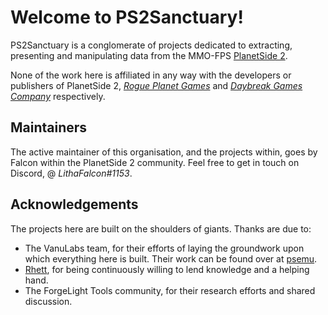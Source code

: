 # Welcome to PS2Sanctuary!

PS2Sanctuary is a conglomerate of projects dedicated to extracting, presenting and manipulating data from the MMO-FPS
[PlanetSide 2](https://www.planetside2.com/).

None of the work here is affiliated in any way with the developers or publishers of PlanetSide 2,
[_Rogue Planet Games_](https://www.rogueplanetgaming.com/) and [_Daybreak Games Company_](https://www.daybreakgames.com/)
respectively.

## Maintainers

The active maintainer of this organisation, and the projects within, goes by Falcon within the PlanetSide 2 community.
Feel free to get in touch on Discord, @ _LithaFalcon#1153_.

## Acknowledgements

The projects here are built on the shoulders of giants. Thanks are due to:

- The VanuLabs team, for their efforts of laying the groundwork upon which everything here is built. Their work can be found over
  at [psemu](https://github.com/psemu).
- [Rhett](https://github.com/RhettVX), for being continuously willing to lend knowledge and a helping hand.
- The ForgeLight Tools community, for their research efforts and shared discussion.
